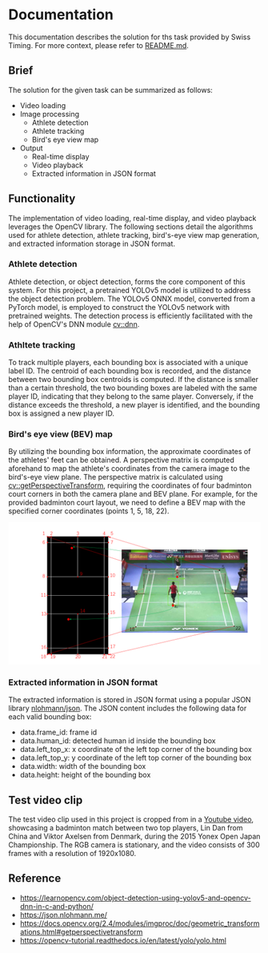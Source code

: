 # Documentation
This documentation describes the solution for ths task provided by Swiss Timing. For more context, please refer to [README.md](../README.md).

## Brief 
The solution for the given task can be summarized as follows:
* Video loading
* Image processing
    * Athlete detection
    * Athlete tracking
    * Bird's eye view map
* Output
    * Real-time display
    * Video playback
    * Extracted information in JSON format 

## Functionality
The implementation of video loading, real-time display, and video playback leverages the OpenCV library. The following sections detail the algorithms used for athlete detection, athlete tracking, bird's-eye view map generation, and extracted information storage in JSON format.

### Athlete detection
Athlete detection, or object detection, forms the core component of this system. For this project, a pretrained YOLOv5 model is utilized to address the object detection problem. The YOLOv5 ONNX model, converted from a PyTorch model, is employed to construct the YOLOv5 network with pretrained weights. The detection process is efficiently facilitated with the help of OpenCV's DNN module [cv::dnn](https://docs.opencv.org/4.x/d2/d58/tutorial_table_of_content_dnn.html).

### Athltete tracking
To track multiple players, each bounding box is associated with a unique label ID. The centroid of each bounding box is recorded, and the distance between two bounding box centroids is computed. If the distance is smaller than a certain threshold, the two bounding boxes are labeled with the same player ID, indicating that they belong to the same player. Conversely, if the distance exceeds the threshold, a new player is identified, and the bounding box is assigned a new player ID.

### Bird's eye view (BEV) map
By utilizing the bounding box information, the approximate coordinates of the athletes' feet can be obtained. A perspective matrix is computed aforehand to map the athlete's coordinates from the camera image to the bird's-eye view plane. The perspective matrix is calculated using [cv::getPerspectiveTransform](https://docs.opencv.org/2.4/modules/imgproc/doc/geometric_transformations.html#getperspectivetransform), requiring the coordinates of four badminton court corners in both the camera plane and BEV plane. For example, for the provided badminton court layout, we need to define a BEV map with the specified corner coordinates (points 1, 5, 18, 22).
<!-- ![badminton_bev_map](badminton_bev_map.png) -->
<p align="center">
    <img src="badminton_bev_map.png" alt="drawing" width="700"/>
</p>

### Extracted information in JSON format 
The extracted information is stored in JSON format using a popular JSON library [nlohmann/json](https://github.com/nlohmann/json). The JSON content includes the following data for each valid bounding box: 
* data.frame_id: frame id
* data.human_id: detected human id inside the bounding box
* data.left_top_x: x coordinate of the left top corner of the bounding box
* data.left_top_y: y coordinate of the left top corner of the bounding box
* data.width: width of the bounding box
* data.height: height of the bounding box

<!-- ## Limitations and Future Improvements
### Real-time processing
Even though a real-time display is avaiable in this projcet, it is not a real real-time (25Hz) due to the limitation of hardware. Future improvements could be using a GPU for model reference or using several thread to process the frames simultaneously.

### Skipped frame   
As you can see from the results, the detector fails to detect Viktor (the background player) in some frames. Possible reasons include low detection threshold. In order to tackle this issue, on the one hand, we could increase the detection threshold and on the other hand, we could leverage a Kalman filter to compensate the missing bounding box based on the previous bounding box. -->

## Test video clip
The test video clip used in this project is cropped from in a [Youtube video](https://www.youtube.com/watch?v=TSfvUlU8P28), showcasing a badminton match between two top players, Lin Dan from China and Viktor Axelsen from Denmark, during the 2015 Yonex Open Japan Championship. The RGB camera is stationary, and the video consists of 300 frames with a resolution of 1920x1080.

## Reference
* https://learnopencv.com/object-detection-using-yolov5-and-opencv-dnn-in-c-and-python/
* https://json.nlohmann.me/
* https://docs.opencv.org/2.4/modules/imgproc/doc/geometric_transformations.html#getperspectivetransform
* https://opencv-tutorial.readthedocs.io/en/latest/yolo/yolo.html